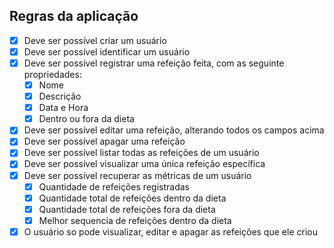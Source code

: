 ## Regras da aplicação

- [x] Deve ser possível criar um usuário
- [x] Deve ser possível identificar um usuário
- [x] Deve ser possível registrar uma refeição feita, com as seguinte propriedades:
  - [x] Nome
  - [x] Descrição
  - [x] Data e Hora
  - [x] Dentro ou fora da dieta
- [x] Deve ser possível editar uma refeição, alterando todos os campos acima
- [x] Deve ser possível apagar uma refeição
- [x] Deve ser possível listar todas as refeições de um usuário
- [x] Deve ser possível visualizar uma única refeição específica
- [x] Deve ser possível recuperar as métricas de um usuário
  - [x] Quantidade de refeições registradas
  - [x] Quantidade total de refeições dentro da dieta
  - [x] Quantidade total de refeições fora da dieta
  - [x] Melhor sequencia de refeições dentro da dieta
- [x] O usuário so pode visualizar, editar e apagar as refeições que ele criou
